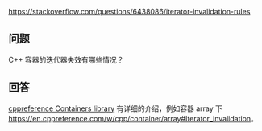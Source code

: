 <https://stackoverflow.com/questions/6438086/iterator-invalidation-rules>

## 问题

C++ 容器的迭代器失效有哪些情况？

## 回答

[cppreference Containers library](https://en.cppreference.com/w/cpp/container) 有详细的介绍，例如容器 array 下 <https://en.cppreference.com/w/cpp/container/array#Iterator_invalidation>。
  
